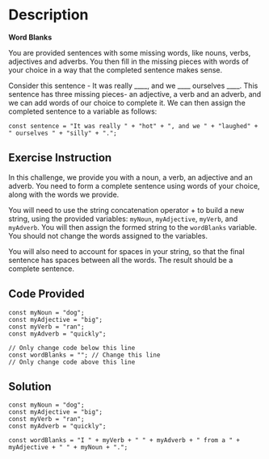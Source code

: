 # Description
**Word Blanks**

You are provided sentences with some missing words, like nouns, verbs, adjectives and adverbs. You then fill in the missing pieces with words of your choice in a way that the completed sentence makes sense.

Consider this sentence - It was really ____, and we ____ ourselves ____. This sentence has three missing pieces- an adjective, a verb and an adverb, and we can add words of our choice to complete it. We can then assign the completed sentence to a variable as follows:

````const sentence = "It was really " + "hot" + ", and we " + "laughed" + " ourselves " + "silly" + ".";````

## Exercise Instruction

In this challenge, we provide you with a noun, a verb, an adjective and an adverb. You need to form a complete sentence using words of your choice, along with the words we provide.

You will need to use the string concatenation operator + to build a new string, using the provided variables: `myNoun`, `myAdjective`, `myVerb`, and `myAdverb`. You will then assign the formed string to the `wordBlanks` variable. You should not change the words assigned to the variables.

You will also need to account for spaces in your string, so that the final sentence has spaces between all the words. The result should be a complete sentence.

## Code Provided
````
const myNoun = "dog";
const myAdjective = "big";
const myVerb = "ran";
const myAdverb = "quickly";

// Only change code below this line
const wordBlanks = ""; // Change this line
// Only change code above this line
````

## Solution
````
const myNoun = "dog";
const myAdjective = "big";
const myVerb = "ran";
const myAdverb = "quickly";

const wordBlanks = "I " + myVerb + " " + myAdverb + " from a " + myAdjective + " " + myNoun + "."; 

````
